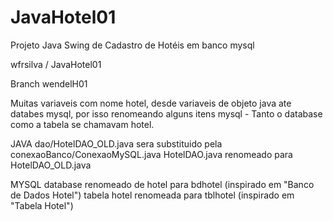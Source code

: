 # JavaHotel01
Projeto Java Swing de Cadastro de Hotéis em banco mysql

wfrsilva  / JavaHotel01

Branch wendelH01

Muitas variaveis com nome hotel, desde variaveis de objeto java ate databes mysql, por isso renomeando alguns itens
mysql - Tanto o database como a tabela se chamavam hotel.


JAVA
dao/HotelDAO_OLD.java sera substituido pela conexaoBanco/ConexaoMySQL.java
HotelDAO.java renomeado para HotelDAO_OLD.java

MYSQL
database renomeado de hotel para bdhotel (inspirado em  "Banco de Dados Hotel")
tabela hotel renomeada para tblhotel (inspirado em "Tabela Hotel")
